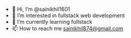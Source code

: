 - 👋 Hi, I’m @sainikhil1601
- 👀 I’m interested in fullstack web development
- 🌱 I’m currently learning fullstack
- 📫 How to reach me sainikhil874@gmail.com

<!---
sainikhil1601/sainikhil1601 is a ✨ special ✨ repository because its `README.md` (this file) appears on your GitHub profile.
You can click the Preview link to take a look at your changes.
--->
